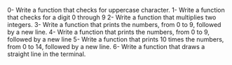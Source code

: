 0- Write a function that checks for uppercase character.
1- Write a function that checks for a digit 0 through 9
2- Write a function that multiplies two integers.
3- Write a function that prints the numbers, from 0 to 9, followed by a new line.
4- Write a function that prints the numbers, from 0 to 9, followed by a new line
5- Write a function that prints 10 times the numbers, from 0 to 14, followed by a new line.
6- Write a function that draws a straight line in the terminal.
